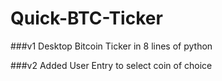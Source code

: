 # Quick-BTC-Ticker

###v1 
Desktop Bitcoin Ticker in 8 lines of python

###v2
Added User Entry to select coin of choice 
